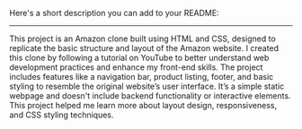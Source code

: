 Here's a short description you can add to your README:

---

This project is an Amazon clone built using HTML and CSS, designed to replicate the basic structure and layout of the Amazon website. I created this clone by following a tutorial on YouTube to better understand web development practices and enhance my front-end skills. The project includes features like a navigation bar, product listing, footer, and basic styling to resemble the original website’s user interface. It’s a simple static webpage and doesn't include backend functionality or interactive elements. This project helped me learn more about layout design, responsiveness, and CSS styling techniques.
